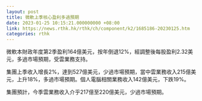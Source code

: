 ```yaml
---
layout: post
title: 微軟上季核心盈利多過預期
date: 2023-01-25 10:15:21.000000000 +08:00
link: https://news.rthk.hk/rthk/ch/component/k2/1685186-20230125.htm
categories: rthk
---
```


微軟本財政年度第2季盈利164億美元，按年倒退12%，經調整後每股盈利2.32美元，多過市場預期，受雲業務支持。

集團上季收入增長2%，達到527億美元，少過市場預期，當中雲業務收入215億美元，上升18%，多過市場預期。個人電腦相關業務收入142億美元，下跌19%。

集團預計，今季雲業務收入介乎217億至220億美元，少過市場預期。
